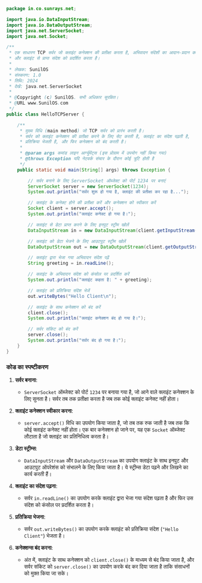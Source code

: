 ```java
package in.co.sunrays.net;

import java.io.DataInputStream;
import java.io.DataOutputStream;
import java.net.ServerSocket;
import java.net.Socket;

/**
 * एक साधारण TCP सर्वर जो क्लाइंट कनेक्शन की प्रतीक्षा करता है, अभिवादन संदेशों का आदान-प्रदान करता है,
 * और क्लाइंट से प्राप्त संदेश को प्रदर्शित करता है।
 * 
 * लेखक: SunilOS
 * संस्करण: 1.0
 * तिथि: 2024
 * देखें: java.net.ServerSocket
 * 
 * @Copyright (c) SunilOS. सभी अधिकार सुरक्षित।
 * @URL www.SunilOS.com
 */
public class HelloTCPServer {

    /**
     * मुख्य विधि (main method) जो TCP सर्वर को प्रारंभ करती है।
     * सर्वर को क्लाइंट कनेक्शन की प्रतीक्षा करने के लिए सेट करती है, क्लाइंट का संदेश पढ़ती है,
     * प्रतिक्रिया भेजती है, और फिर कनेक्शन को बंद करती है।
     *
     * @param args कमांड लाइन आर्ग्युमेंट्स (इस प्रोग्राम में उपयोग नहीं किया गया)
     * @throws Exception यदि नेटवर्क संचार के दौरान कोई त्रुटि होती है
     */
    public static void main(String[] args) throws Exception {

        // सर्वर बनाने के लिए ServerSocket ऑब्जेक्ट को पोर्ट 1234 पर बनाएं
        ServerSocket server = new ServerSocket(1234);
        System.out.println("सर्वर शुरू हो गया है, क्लाइंट की प्रतीक्षा कर रहा है...");

        // क्लाइंट के कनेक्ट होने की प्रतीक्षा करें और कनेक्शन को स्वीकार करें
        Socket client = server.accept();
        System.out.println("क्लाइंट कनेक्ट हो गया है।");

        // क्लाइंट से डेटा प्राप्त करने के लिए इनपुट स्ट्रीम खोलें
        DataInputStream in = new DataInputStream(client.getInputStream());

        // क्लाइंट को डेटा भेजने के लिए आउटपुट स्ट्रीम खोलें
        DataOutputStream out = new DataOutputStream(client.getOutputStream());

        // क्लाइंट द्वारा भेजा गया अभिवादन संदेश पढ़ें
        String greeting = in.readLine();

        // क्लाइंट के अभिवादन संदेश को कंसोल पर प्रदर्शित करें
        System.out.println("क्लाइंट कहता है: " + greeting);

        // क्लाइंट को प्रतिक्रिया संदेश भेजें
        out.writeBytes("Hello Client\n");

        // क्लाइंट के साथ कनेक्शन को बंद करें
        client.close();
        System.out.println("क्लाइंट कनेक्शन बंद हो गया है।");

        // सर्वर सॉकेट को बंद करें
        server.close();
        System.out.println("सर्वर बंद हो गया है।");
    }
}
```

### कोड का स्पष्टीकरण
1. **सर्वर बनाना**:
   - `ServerSocket` ऑब्जेक्ट को पोर्ट `1234` पर बनाया गया है, जो आने वाले क्लाइंट कनेक्शन के लिए सुनता है। सर्वर तब तक प्रतीक्षा करता है जब तक कोई क्लाइंट कनेक्ट नहीं होता।

2. **क्लाइंट कनेक्शन स्वीकार करना**:
   - `server.accept()` विधि का उपयोग किया जाता है, जो तब तक रुक जाती है जब तक कि कोई क्लाइंट कनेक्ट नहीं होता। एक बार कनेक्शन हो जाने पर, यह एक `Socket` ऑब्जेक्ट लौटाता है जो क्लाइंट का प्रतिनिधित्व करता है।

3. **डेटा स्ट्रीम्स**:
   - `DataInputStream` और `DataOutputStream` का उपयोग क्लाइंट के साथ इनपुट और आउटपुट ऑपरेशंस को संभालने के लिए किया जाता है। ये स्ट्रीम्स डेटा पढ़ने और लिखने का कार्य करती हैं।

4. **क्लाइंट का संदेश पढ़ना**:
   - सर्वर `in.readLine()` का उपयोग करके क्लाइंट द्वारा भेजा गया संदेश पढ़ता है और फिर उस संदेश को कंसोल पर प्रदर्शित करता है।

5. **प्रतिक्रिया भेजना**:
   - सर्वर `out.writeBytes()` का उपयोग करके क्लाइंट को प्रतिक्रिया संदेश (`"Hello Client"`) भेजता है।

6. **कनेक्शन्स बंद करना**:
   - अंत में, क्लाइंट के साथ कनेक्शन को `client.close()` के माध्यम से बंद किया जाता है, और सर्वर सॉकेट को `server.close()` का उपयोग करके बंद कर दिया जाता है ताकि संसाधनों को मुक्त किया जा सके।
